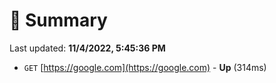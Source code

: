 # 📖 Summary
Last updated: **11/4/2022, 5:45:36 PM**

- `GET` [https://google.com](https://google.com) - **Up** (314ms)
